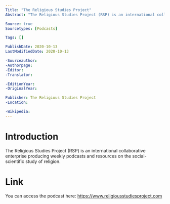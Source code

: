 ```yaml
---
Title: "The Religious Studies Project"
Abstract: "The Religious Studies Project (RSP) is an international collaborative enterprise producing weekly podcasts and resources on the social-scientific study of religion."

Source: true
Sourcetypes: [Podcasts]

Tags: []

PublishDate: 2020-10-13
LastModifiedDate: 2020-10-13

-Sourceauthor:
-Authorpage:
-Editor:
-Translator:

-EditionYear:
-OriginalYear:

Publisher: The Religious Studies Project
-Location:

-Wikipedia:
---
```

# Introduction
The Religious Studies Project (RSP) is an international collaborative enterprise producing weekly podcasts and resources on the social-scientific study of religion.

# Link
You can access the podcast here: https://www.religiousstudiesproject.com
